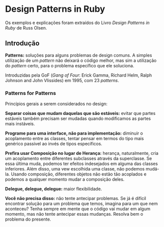 # Design Patterns in Ruby

Os exemplos e explicações foram extraídos do Livro *Design Patterns in Ruby* de Russ Olsen.

## Introdução
**Patterns:** soluções para alguns problemas de design comuns. A simples utilização de um _pattern_ não deixará o código melhor, mas sim a utilização do _pattern_ certo, para o problema específico que ele soluciona.

Introduzidas pela GoF (_Gang of Four_: Erick Gamma, Richard Helm, Ralph Johnson and John Vlissides) em 1995, com 23 _patterns_.

### Patterns for Patterns
Princípios gerais a serem considerados no design:

**Separar coisas que mudam daquelas que são estáveis:** evitar que partes estáveis também precisam ser mudadas quando modificamos as partes mais instáveis.

**Programe para uma interface, não para implementação:** diminuir o acoplamento entre as classes, tentar pensar em termos do tipo mais genérico passível ao invés de tipos específicos.

**Prefira usar Composição no lugar de Herança:** herança, naturalmente, cria um acoplamento entre diferentes subclasses através da superclasse. Se essa última muda, podemos ter efeitos indesejados em alguma das classes inferiores. Além disso, uma vew escolhida uma classe, não podemos mudá-la. Usando composição, diferentes objetos não estão tão acoplados e podemos a qualquer momento mudar a composição deles.

**Delegue, delegue, delegue:** maior flexibilidade.

**Você não precisa disso:** não tente antecipar problemas. Se já é difícil encontrar solução para um problema que temos, imagina para um que nem aconteceu? Tenha sempre em mente que o código vai mudar em algum momento, mas não tente antecipar essas mudanças. Resolva bem o problema do presente.
